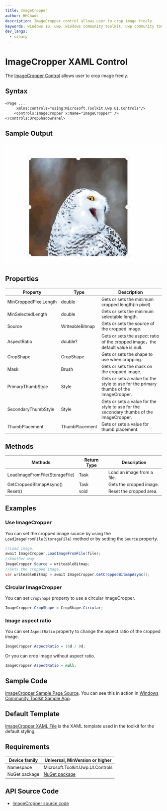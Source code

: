 ```yaml
---
title: ImageCropper
author: HHChaos
description: ImageCropper control allows user to crop image freely.
keywords: windows 10, uwp, windows community toolkit, uwp community toolkit, uwp toolkit, ImageCropper
dev_langs:
  - csharp
---
```


# ImageCropper XAML Control

The [ImageCropper Control](https://docs.microsoft.com/dotnet/api/microsoft.toolkit.uwp.ui.controls.imagecropper) allows user to crop image freely.

## Syntax

```xaml
<Page ...
     xmlns:controls="using:Microsoft.Toolkit.Uwp.UI.Controls"/>
    <controls:ImageCropper x:Name="ImageCropper" />
</controls:DropShadowPanel>
```

## Sample Output

![ImageCropper animation](../resources/images/Controls/ImageCropper.gif)

## Properties


| Property              | Type            | Description                                                  |
| --------------------- | --------------- | ------------------------------------------------------------ |
| MinCroppedPixelLength | double          | Gets or sets the minimum cropped length(in pixel).           |
| MinSelectedLength     | double          | Gets or sets the minimum selectable length.                  |
| Source                | WriteableBitmap | Gets or sets the source of the cropped image.                |
| AspectRatio           | double?         | Gets or sets the aspect ratio of the cropped image，the default value is null. |
| CropShape             | CropShape       | Gets or sets the shape to use when cropping.                 |
| Mask                  | Brush           | Gets or sets the mask on the cropped image.                  |
| PrimaryThumbStyle     | Style           | Gets or sets a value for the style to use for the primary thumbs of the ImageCropper. |
| SecondaryThumbStyle   | Style           | Gets or sets a value for the style to use for the secondary thumbs of the ImageCropper. |
| ThumbPlacement        | ThumbPlacement  | Gets or sets a value for thumb placement.                    |


## Methods

| Methods                        | Return Type           | Description                |
| ------------------------------ | --------------------- | -------------------------- |
| LoadImageFromFile(StorageFile) | Task                  | Load an image from a file. |
| GetCroppedBitmapAsync()        | Task<WriteableBitmap> | Gets the cropped image.    |
| Reset()                        | void                  | Reset the cropped area.    |


## Examples

### Use ImageCropper
You can set the cropped image source by using the `LoadImageFromFile(StorageFile)` method or by setting the `Source` property.
```csharp
//Load image.
await ImageCropper.LoadImageFromFile(file);
//Another way
ImageCropper.Source = writeableBitmap;
//Gets the cropped image.
var writeableBitmap = await ImageCropper.GetCroppedBitmapAsync();
```

### Circular ImageCropper
You can set `CropShape` property to use a circular ImageCropper.
```csharp
ImageCropper.CropShape = CropShape.Circular;
```

### Image aspect ratio
You can set `AspectRatio` property to change the aspect ratio of the cropped image.
```csharp
ImageCropper.AspectRatio = 16d / 9d;
```
Or you can crop image without aspect ratio.
```csharp
ImageCropper.AspectRatio = null;
```

## Sample Code

[ImageCropper Sample Page Source](https://github.com/Microsoft/WindowsCommunityToolkit//tree/master/Microsoft.Toolkit.Uwp.SampleApp/SamplePages/ImageCropper). You can see this in action in [Windows Community Toolkit Sample App](https://www.microsoft.com/store/apps/9NBLGGH4TLCQ).

## Default Template 

[ImageCropper XAML File](https://github.com/Microsoft/WindowsCommunityToolkit//blob/master/Microsoft.Toolkit.Uwp.UI.Controls/ImageCropper/ImageCropper.xaml) is the XAML template used in the toolkit for the default styling.

## Requirements

| Device family | Universal, MinVersion or higher   |
| -- | -- |
| Namespace | Microsoft.Toolkit.Uwp.UI.Controls |
| NuGet package | [NuGet package](https://www.nuget.org/packages/Microsoft.Toolkit.Uwp.UI.Controls/) |
## API Source Code

- [ImageCropper source code](https://github.com/Microsoft/WindowsCommunityToolkit//tree/master/Microsoft.Toolkit.Uwp.UI.Controls/ImageCropper)
